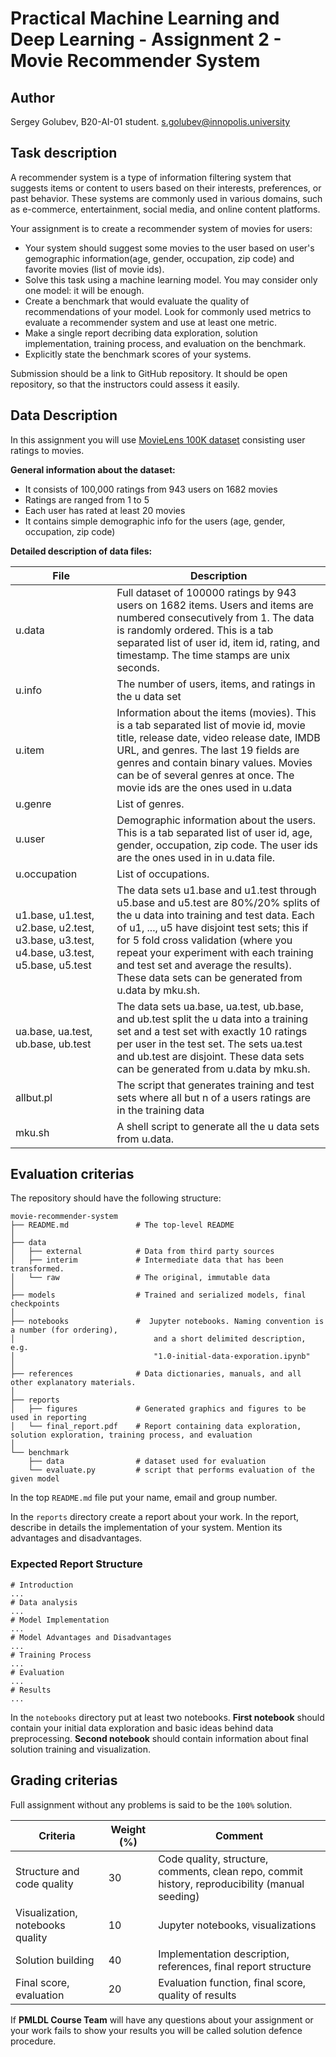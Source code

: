 # Practical Machine Learning and Deep Learning - Assignment 2 - Movie Recommender System

## Author

Sergey Golubev, B20-AI-01 student.
s.golubev@innopolis.university


## Task description

A recommender system is a type of information filtering system that suggests items or content to users based on their interests, preferences, or past behavior. These systems are commonly used in various domains, such as e-commerce, entertainment, social media, and online content platforms.

Your assignment is to create a recommender system of movies for users:
* Your system should suggest some movies to the user based on user's gemographic information(age, gender, occupation, zip code) and favorite movies (list of movie ids).
* Solve this task using a machine learning model. You may consider only one model: it will be enough.
* Create a benchmark that would evaluate the quality of recommendations of your model. Look for commonly used metrics to evaluate a recommender system and use at least one metric.
* Make a single report decribing data exploration, solution implementation, training process, and evaluation on the benchmark.
* Explicitly state the benchmark scores of your systems.

Submission should be a link to GitHub repository. It should be open repository, so that the instructors could assess it easily.

## Data Description

In this assignment you will use [MovieLens 100K dataset](https://grouplens.org/datasets/movielens/100k/) consisting user ratings to movies.

**General information about the dataset:**
* It consists of 100,000 ratings from 943 users on 1682 movies
* Ratings are ranged from 1 to 5
* Each user has rated at least 20 movies
* It contains simple demographic info for the users (age, gender, occupation, zip code)

**Detailed description of data files:**

| **File** | **Description** |
| -------- | --------------- |
| u.data | Full dataset of 100000 ratings by 943 users on 1682 items. Users and items are numbered consecutively from 1. The data is randomly ordered. This is a tab separated list of user id, item id, rating, and timestamp. The time stamps are unix seconds. |
| u.info | The number of users, items, and ratings in the u data set |
| u.item | Information about the items (movies). This is a tab separated list of movie id, movie title, release date, video release date, IMDB URL, and genres. The last 19 fields are genres and contain binary values. Movies can be of several genres at once. The movie ids are the ones used in u.data |
| u.genre | List of genres. |
| u.user | Demographic information about the users. This is a tab separated list of user id, age, gender, occupation, zip code. The user ids are the ones used in in u.data file. |
| u.occupation | List of occupations. |
| u1.base, u1.test, u2.base, u2.test, u3.base, u3.test, u4.base, u3.test, u5.base, u5.test | The data sets u1.base and u1.test through u5.base and u5.test are 80%/20% splits of the u data into training and test data. Each of u1, ..., u5 have disjoint test sets; this if for 5 fold cross validation (where you repeat your experiment with each training and test set and average the results). These data sets can be generated from u.data by mku.sh. |
| ua.base, ua.test, ub.base, ub.test | The data sets ua.base, ua.test, ub.base, and ub.test split the u data into a training set and a test set with exactly 10 ratings per user in the test set. The sets ua.test and ub.test are disjoint. These data sets can be generated from u.data by mku.sh. |
| allbut.pl | The script that generates training and test sets where all but n of a users ratings are in the training data |
| mku.sh | A shell script to generate all the u data sets from u.data. |

## Evaluation criterias

The repository should have the following structure:

```
movie-recommender-system
├── README.md               # The top-level README
│
├── data
│   ├── external            # Data from third party sources
│   ├── interim             # Intermediate data that has been transformed.
│   └── raw                 # The original, immutable data
│
├── models                  # Trained and serialized models, final checkpoints
│
├── notebooks               #  Jupyter notebooks. Naming convention is a number (for ordering),
│                               and a short delimited description, e.g.
│                               "1.0-initial-data-exporation.ipynb"            
│ 
├── references              # Data dictionaries, manuals, and all other explanatory materials.
│
├── reports
│   ├── figures             # Generated graphics and figures to be used in reporting
│   └── final_report.pdf    # Report containing data exploration, solution exploration, training process, and evaluation
│
└── benchmark
    ├── data                # dataset used for evaluation 
    └── evaluate.py         # script that performs evaluation of the given model
```


In the top `README.md` file put your name, email and group number.

In the `reports` directory create a report about your work. In the report, describe in details the implementation of your system. Mention its advantages and disadvantages.

### Expected Report Structure

```
# Introduction
...
# Data analysis
...
# Model Implementation
...
# Model Advantages and Disadvantages
...
# Training Process
...
# Evaluation
...
# Results
...
```

In the `notebooks` directory put at least two notebooks. **First notebook** should contain your initial data exploration and basic ideas behind data preprocessing. **Second notebook** should contain information about final solution training and visualization.

## Grading criterias

Full assignment without any problems is said to be the `100%` solution.

| Criteria | Weight (%) | Comment |
| ---- | ----- | ----- |
| Structure and code quality | 30 | Code quality, structure, comments, clean repo, commit history, reproducibility (manual seeding) |
| Visualization, notebooks quality | 10 | Jupyter notebooks, visualizations |
| Solution building | 40 |  Implementation description, references, final report structure |
| Final score, evaluation  | 20 | Evaluation function, final score, quality of results |

If **PMLDL Course Team** will have any questions about your assignment or your work fails to show your results you will be called solution defence procedure. 


